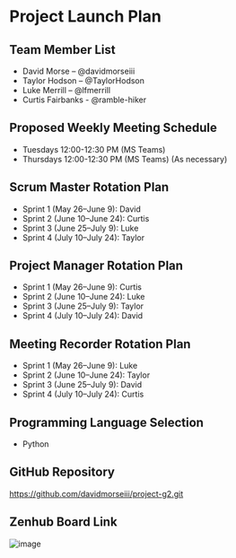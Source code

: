 # Project Launch Plan

## Team Member List
- David Morse – @davidmorseiii
- Taylor Hodson – @TaylorHodson
- Luke Merrill – @lfmerrill
- Curtis Fairbanks - @ramble-hiker

## Proposed Weekly Meeting Schedule
- Tuesdays 12:00-12:30 PM (MS Teams)
- Thursdays 12:00-12:30 PM (MS Teams) (As necessary)

## Scrum Master Rotation Plan
- Sprint 1 (May 26–June 9): David
- Sprint 2 (June 10–June 24): Curtis
- Sprint 3 (June 25–July 9): Luke
- Sprint 4 (July 10–July 24): Taylor

## Project Manager Rotation Plan
- Sprint 1 (May 26–June 9): Curtis
- Sprint 2 (June 10–June 24): Luke
- Sprint 3 (June 25–July 9): Taylor
- Sprint 4 (July 10–July 24): David
  
## Meeting Recorder Rotation Plan
- Sprint 1 (May 26–June 9): Luke
- Sprint 2 (June 10–June 24): Taylor
- Sprint 3 (June 25–July 9): David
- Sprint 4 (July 10–July 24): Curtis
  
## Programming Language Selection
- Python

## GitHub Repository
https://github.com/davidmorseiii/project-g2.git

## Zenhub Board Link
![image](https://github.com/user-attachments/assets/5e1e3923-7bd5-4bdc-9267-ca523519a1af)
